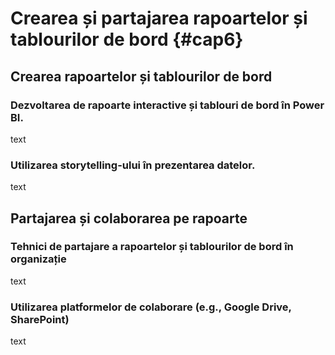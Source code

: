 # Crearea și partajarea rapoartelor și tablourilor de bord {#cap6}

## Crearea rapoartelor și tablourilor de bord

### Dezvoltarea de rapoarte interactive și tablouri de bord în Power BI.

text

### Utilizarea storytelling-ului în prezentarea datelor.

text

## Partajarea și colaborarea pe rapoarte

### Tehnici de partajare a rapoartelor și tablourilor de bord în organizație

text

### Utilizarea platformelor de colaborare (e.g., Google Drive, SharePoint)

text
